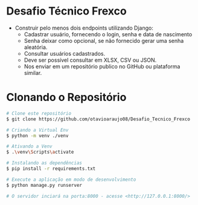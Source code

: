 # Desafio Técnico Frexco

<!--ts-->
   * Construir pelo menos dois endpoints utilizando Django:
      * Cadastrar usuário, fornecendo o login, senha e data de nascimento
      * Senha deixar como opcional, se não fornecido gerar uma senha aleatória.
      * Consultar usuários cadastrados.
      * Deve ser possível consultar em XLSX, CSV ou JSON.
      * Nos enviar em um repositório publico no GitHub ou plataforma similar.
<!--te-->

# Clonando o Repositório

```bash
# Clone este repositório
$ git clone https://github.com/otavioaraujo08/Desafio_Tecnico_Frexco

# Criando a Virtual Env
$ python -m venv ./venv  

# Ativando a Venv
$ .\venv\Scripts\activate

# Instalando as dependências
$ pip install -r requirements.txt

# Execute a aplicação em modo de desenvolvimento
$ python manage.py runserver

# O servidor inciará na porta:8000 - acesse <http://127.0.0.1:8000/>
```
